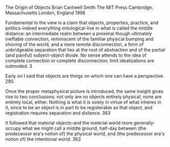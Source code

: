 ﻿The Origin of Objects
Brian CantwelI Smith
The MIT Press Cambridge, Massachusetts London, England 1996

Fundamental to the view is a claim that objects, properties, practice, and politics-indeed everything ontological-live in what is called the middle distance: an intermediate realm between a proximal though ultimately ineffable connection, reminiscent of the familiar physical bumping and shoving of the world, and a more remote disconnection, a form of unbridgeable separation that lies at the root of abstraction and of the partial (and painful) subject-object divide. No sense attends to the idea of complete connection or complete disconnection; limit idealizations are outmoded. 3

Early on I said that objects are things on which one can have a perspective. 295

Once the proper metaphysical picture is introduced, the same insight gives rise to two conclusions: not only are no objects entirely physical; none are entirely local, either. Nothing is what it is solely in virtue of what inheres in it, since to be an object is in part to be registerable as that object, and registration requires separation and distance. 363

It followed that material objects-and the material world more generally-occupy what we might call a middle ground, half-day between (the predecessor era's notion of) the physical world, and (the predecessor era's notion of) the intentional world. 363

